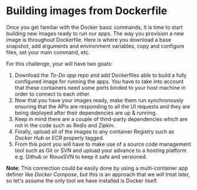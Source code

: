 # Building images from Dockerfile

Once you get familiar with the Docker basic commands, it is time to start building new images ready to run our apps. The way you provision a new image is throughout Dockerfile. Here is where you download a base snapshot, add arguments and environment variables, copy and configure files, set your main command, etc. 

For this challenge, your will have two goals:

1. Download the *To-Do app* repo and add Dockerfiles able to build a fully configured image for running the apps. You have to take into account that these containers need some ports binded to your host machine in order to connect to each other.
2. Now that you have your images ready, make them run synchronously ensuring that the APIs are responding to all the UI requests and they are being deployed after their dependencies are up & running.
3. Keep in mind there are a couple of third-party dependencies which are not in the code such as Redis and Zipkin. 
4. Finally, upload all of the images to any container Registry such as *Docker Hub* or *ECR* properly tagged. 
5. From this point you will have to make use of a source code management tool such as Git or SVN and upload your advance to a hosting platform e.g. Github or RiouxSVN to keep it safe and versioned.

**Note**: This connection could be easily done by using a multi-container app definer like *Docker Compose*, but this is an approach that we will treat later, so let's assume the only tool we have installed is Docker itself.

